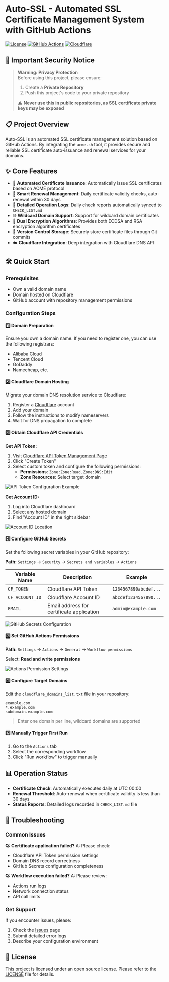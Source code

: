# Auto-SSL - Automated SSL Certificate Management System with GitHub Actions

[![License](https://img.shields.io/github/license/danbao/auto-ssl?style=flat-square)](LICENSE)
[![GitHub Actions](https://img.shields.io/badge/powered%20by-GitHub%20Actions-2088FF?style=flat-square&logo=github-actions)](https://github.com/features/actions)
[![Cloudflare](https://img.shields.io/badge/DNS%20Provider-Cloudflare-F38020?style=flat-square&logo=cloudflare)](https://www.cloudflare.com/)

## 🚨 Important Security Notice

> **Warning: Privacy Protection**  
> Before using this project, please ensure:
> 1. Create a **Private Repository**
> 2. Push this project's code to your private repository
> 
> ⚠️ **Never use this in public repositories, as SSL certificate private keys may be exposed**

## 📋 Project Overview

Auto-SSL is an automated SSL certificate management solution based on GitHub Actions. By integrating the `acme.sh` tool, it provides secure and reliable SSL certificate auto-issuance and renewal services for your domains.

## ✨ Core Features

- 🔐 **Automated Certificate Issuance**: Automatically issue SSL certificates based on ACME protocol
- 🔄 **Smart Renewal Management**: Daily certificate validity checks, auto-renewal within 30 days
- 📝 **Detailed Operation Logs**: Daily check reports automatically synced to `CHECK_LIST.md`
- 🌐 **Wildcard Domain Support**: Support for wildcard domain certificates
- 🔑 **Dual Encryption Algorithms**: Provides both ECDSA and RSA encryption algorithm certificates
- 💾 **Version Control Storage**: Securely store certificate files through Git commits
- ☁️ **Cloudflare Integration**: Deep integration with Cloudflare DNS API

## 🛠️ Quick Start

### Prerequisites

- Own a valid domain name
- Domain hosted on Cloudflare
- GitHub account with repository management permissions

### Configuration Steps

#### 1️⃣ Domain Preparation

Ensure you own a domain name. If you need to register one, you can use the following registrars:
- Alibaba Cloud
- Tencent Cloud
- GoDaddy
- Namecheap, etc.

#### 2️⃣ Cloudflare Domain Hosting

Migrate your domain DNS resolution service to Cloudflare:
1. Register a [Cloudflare](https://www.cloudflare.com/) account
2. Add your domain
3. Follow the instructions to modify nameservers
4. Wait for DNS propagation to complete

#### 3️⃣ Obtain Cloudflare API Credentials

**Get API Token:**
1. Visit [Cloudflare API Token Management Page](https://dash.cloudflare.com/profile/api-tokens)
2. Click "Create Token"
3. Select custom token and configure the following permissions:
   - **Permissions**: `Zone:Zone:Read`, `Zone:DNS:Edit`
   - **Zone Resources**: Select target domain

![API Token Configuration Example](https://github.com/danbao/auto-ssl/assets/4090783/ea014646-8cbe-4064-a764-b45281e42e55)

**Get Account ID:**
1. Log into Cloudflare dashboard
2. Select any hosted domain
3. Find "Account ID" in the right sidebar

![Account ID Location](https://github.com/danbao/auto-ssl/assets/4090783/d1d86260-89ce-4179-a0c2-e8a2361e627f)

#### 4️⃣ Configure GitHub Secrets

Set the following secret variables in your GitHub repository:

**Path:** `Settings` → `Security` → `Secrets and variables` → `Actions`

| Variable Name | Description | Example |
|---------------|-------------|---------|
| `CF_TOKEN` | Cloudflare API Token | `1234567890abcdef...` |
| `CF_ACCOUNT_ID` | Cloudflare Account ID | `abcdef1234567890...` |
| `EMAIL` | Email address for certificate application | `admin@example.com` |

![GitHub Secrets Configuration](https://github.com/danbao/auto-ssl/assets/4090783/e3ea47d8-7b3e-4605-94ee-689e6bb6ca45)

#### 5️⃣ Set GitHub Actions Permissions

**Path:** `Settings` → `Actions` → `General` → `Workflow permissions`

Select: **Read and write permissions**

![Actions Permission Settings](https://github.com/danbao/auto-ssl/assets/4090783/abb42eb0-fd78-4417-bf07-9cf090ee7a2c)

#### 6️⃣ Configure Target Domains

Edit the `cloudflare_domains_list.txt` file in your repository:
```text
example.com
*.example.com
subdomain.example.com
```
> Enter one domain per line, wildcard domains are supported

#### 7️⃣ Manually Trigger First Run

1. Go to the `Actions` tab
2. Select the corresponding workflow
3. Click "Run workflow" to trigger manually

## 📊 Operation Status

- **Certificate Check**: Automatically executes daily at UTC 00:00
- **Renewal Threshold**: Auto-renewal when certificate validity is less than 30 days
- **Status Reports**: Detailed logs recorded in `CHECK_LIST.md` file

## 🔧 Troubleshooting

### Common Issues

**Q: Certificate application failed?**
A: Please check:
- Cloudflare API Token permission settings
- Domain DNS record correctness
- GitHub Secrets configuration completeness

**Q: Workflow execution failed?**
A: Please review:
- Actions run logs
- Network connection status
- API call limits

### Get Support

If you encounter issues, please:
1. Check the [Issues](../../issues) page
2. Submit detailed error logs
3. Describe your configuration environment

## 📄 License

This project is licensed under an open source license. Please refer to the [LICENSE](LICENSE) file for details.